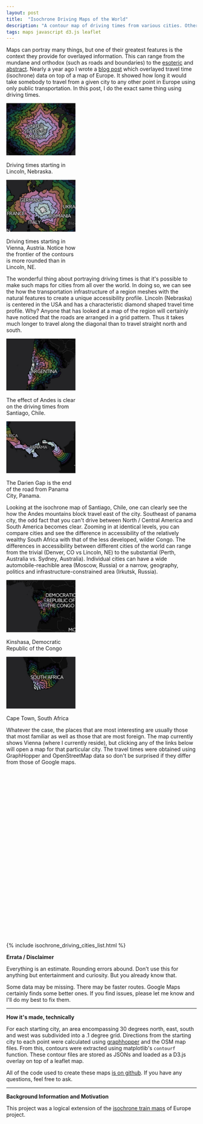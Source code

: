 ```yaml
---
layout: post
title:  "Isochrone Driving Maps of the World"
description: "A contour map of driving times from various cities. Otherwise known as an isochrone map."
tags: maps javascript d3.js leaflet 
---
```


Maps can portray many things, but one of their greatest features is the context
they provide for overlayed information. This can range from the mundane and
orthodox (such as roads and boundaries) to the
[esoteric](http://imgur.com/NpUXT2e) and
[abstract](https://atlasofprejudice.com/tearing-europe-apart-10d01e876eab#.vs8s28r1r).
Nearly a year ago I wrote a [blog
post](http://emptypipes.org/2015/05/20/europe-isochrone-map/) which overlayed
travel time (isochrone) data on top of a map of Europe. It showed how long it
would take somebody to travel from a given city to any other point in Europe
using only public transportation. In this post, I do the exact same thing using
driving times.

<div class="wp-caption alignright" style="width: 183px"> <img
src="/img/isochrone-driving-distances/lincoln.png" width="183"/> <p
class="wp-caption-text">Driving times starting in Lincoln, Nebraska.</p> </div>
<div class="wp-caption alignright" style="width: 183px"> <img
src="/img/isochrone-driving-distances/vienna.png" width="183"/> <p
class="wp-caption-text">Driving times starting in Vienna, Austria. Notice how
the frontier of the contours is more rounded than in Lincoln, NE.</p> </div>

<p>
The wonderful thing about portraying driving times is that it's possible to
make such maps for cities from all over the world. In doing so, we can see the
how the transportation infrastructure of a region meshes with the natural
features to create a unique accessibility profile. Lincoln (Nebraska) is
centered in the USA and has a characteristic diamond shaped travel time
profile. Why? Anyone that has looked at a map of the region will certainly have
noticed that the roads are arranged in a grid pattern. Thus it takes much
longer to travel along the diagonal than to travel straight north and south.
</p>

<div class="wp-caption alignleft" style="width: 183px">
<img src="/img/isochrone-driving-distances/santiago.png" width="183"/>
<p class="wp-caption-text">The effect of Andes is clear on the driving times from Santiago, Chile.</p>
</div>
<div class="wp-caption alignleft" style="width: 183px">
<img src="/img/isochrone-driving-distances/panama-city.png" width="183"/>
<p class="wp-caption-text">The Darien Gap is the end of the road from Panama City, Panama.</p>
</div>


Looking at the isochrone map of Santiago, Chile, one can clearly see the how
the Andes mountains block travel east of the city. Southeast of panama city,
the odd fact that you can't drive between North / Central America and South
America becomes clear. Zooming in at identical levels, you can compare cities
and see the difference in accessibility of the relatively wealthy South Africa
with that of the less developed, wilder Congo. The differences in accessibility
between different cities of the world can range from the trivial (Denver, CO vs
Lincoln, NE) to the substantial (Perth, Australia vs. Sydney, Australia).
Individual cities can have a wide automobile-reachible area (Moscow, Russia) or
a narrow, geography, politics and infrastructure-constrained area (Irkutsk,
Russia).

<div class="wp-caption alignright" style="width: 183px">
<img src="/img/isochrone-driving-distances/kinshasa.png" width="183"/>
<p class="wp-caption-text">Kinshasa, Democratic Republic of the Congo</p>
</div>
<div class="wp-caption alignright" style="width: 183px">
<img src="/img/isochrone-driving-distances/cape-town.png" width="183"/>
<p class="wp-caption-text">Cape Town, South Africa</p>
</div>


<meta charset="utf-8"> 
<img itemprop="image" src="/img/isochrone_example.jpg" style='display:none' width=200 height=170>

<link rel="stylesheet" href="/css/leaflet.css">
<script src="/js/leaflet.js"></script>
<script src="/js/isochrone_driving_map.js"></script>
<script src="/js/cubehelix.js"></script>
<script src="/js/tile.stamen.js"></script>

Whatever the case, the places that are most interesting are usually those that
most familiar as well as those that are most foreign. The map currently shows 
Vienna (where I currently reside), but clicking any of the links below will
open a map for that particular city. The travel times were obtained using
GraphHopper and OpenStreetMap data so don't be surprised if they differ from
those of Google maps.

<div id="isochroneDrivingMap" style="height: 400px; width: 550px;"></div>
<div id="isochroneDrivingMapLegend" style="height: 40px; width: 550px;"></div>

<script type="text/javascript">
        drawIsochroneMap(48.200, 16.3666, '/jsons/isochrone_driving_contours/vienna.json');
        </script>

{% include isochrone_driving_cities_list.html %}


<b>Errata / Disclaimer</b>
<br>

Everything is an estimate. Rounding errors abound. Don't use this for anything
but entertainment and curiosity. But you already know that.

Some data may be missing. There may be faster routes. Google Maps certainly
finds some better ones.  If you find issues, please let me know and I'll do my
best to fix them.

<hr>
<b>How it's made, technically</b>

For each starting city, an area encompassing 30 degrees north, east, south and
west was subdivided into a .1 degree grid. Directions from the starting city to
each point were calculated using
[graphhopper](https://github.com/graphhopper/graphhopper/) and the OSM map
files. From this, contours were extracted using matplotlib's `contourf`
function. These contour files are stored as JSONs and loaded as a D3.js
overlay on top of a leaflet map.

All of the code used to create these maps [is on
github](https://github.com/pkerpedjiev/roadway_routing). If you have any
questions, feel free to ask.  
<hr>
<b>Background Information and Motivation</b>

This project was a logical extension of the [isochrone train
maps](/2015/05/20/europe-isochrone-map/) of Europe project. 
